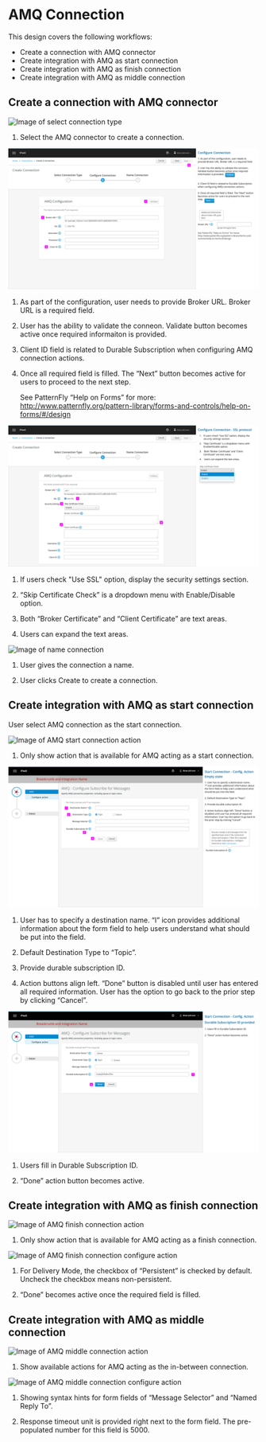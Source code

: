 # AMQ Connection

This design covers the following workflows:
- Create a connection with AMQ connector
- Create integration with AMQ as start connection
- Create integration with AMQ as finish connection
- Create integration with AMQ as middle connection

## Create a connection with AMQ connector

![Image of select connection type](img/AMQ_selectConnectionType.png)

1. Select the AMQ connector to create a connection.

![Image of configure connection](img/AMQ_configureConnection.png)

1.  As part of the configuration, user needs to provide Broker URL. Broker URL is a required field.

2. User has the ability to validate the conneon. Validate button becomes active once required informaiton is provided.

3. Client ID field is related to Durable Subscription when configuring AMQ connection actions.

4. Once all required field is filled. The “Next” button becomes active for users to proceed to the next step.

    See PatternFly “Help on Forms” for more:
    http://www.patternfly.org/pattern-library/forms-and-controls/help-on-forms/#/design


![Image of configure connection ssl](img/AMQ_configureConnection-ssl.png)

1.	If users check "Use SSL" option, display the security settings section.

2.	“Skip Certificate Check” is a dropdown menu with Enable/Disable option.

3.	 Both “Broker Certificate” and “Client Certificate” are text areas.

4.	 Users can expand the text areas.

![Image of name connection](img/AMQ_nameConnection.png)

1. User gives the connection a name.

2. User clicks Create to create a connection.


## Create integration with AMQ as start connection

User select AMQ connection as the start connection.

![Image of AMQ start connection action](img/AMQ_integration_startConnection_selectAction.png)

1. Only show action that is available for AMQ acting as a start connection.

![Image of AMQ start connection configure action](img/AMQ_integration_startConnection_configAction.png)

1. User has to specify a destination name.
“I” icon provides additional information about the form field to help users understand what should be put into the field.

2. Default Destination Type to “Topic”.  

3. Provide durable subscription ID.

4. Action buttons align left. “Done” button is disabled until user has entered all required information. User has the option to go back to the prior step by clicking “Cancel”.

![Image of AMQ start connection configure action durable](img/AMQ_integration_startConnection_configAction_durable.png)

1. Users fill in Durable Subscription ID.

2. “Done” action button becomes active.   


## Create integration with AMQ as finish connection

![Image of AMQ finish connection action](img/AMQ_finishConnection_selectAction.png)

1. Only show action that is available for AMQ acting as a finish connection.


![Image of AMQ finish connection configure action](img/AMQ_finishConnection_configAction.png)

1. For Delivery Mode, the checkbox of “Persistent” is checked by default. Uncheck the checkbox means non-persistent.

2. “Done” becomes active once the required field is filled.


## Create integration with AMQ as middle connection

![Image of AMQ middle connection action](img/AMQ_middleConnection_selectAction.png)

1. Show available actions for AMQ acting as the in-between connection.

![Image of AMQ middle connection configure action](img/AMQ_middleConnection_configAction.png)

1. Showing syntax hints for form fields of “Message Selector” and “Named Reply To”.

2. Response timeout unit is provided right next to the form field. The pre-populated number for this field is 5000.
